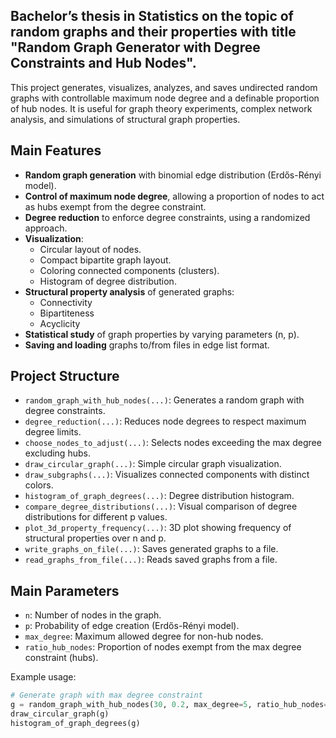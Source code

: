 ## Bachelor’s thesis in Statistics on the topic of random graphs and their properties with title "Random Graph Generator with Degree Constraints and Hub Nodes".

This project generates, visualizes, analyzes, and saves undirected random graphs with controllable maximum node degree and a definable proportion of hub nodes. It is useful for graph theory experiments, complex network analysis, and simulations of structural graph properties.

## Main Features

- **Random graph generation** with binomial edge distribution (Erdős-Rényi model).
- **Control of maximum node degree**, allowing a proportion of nodes to act as hubs exempt from the degree constraint.
- **Degree reduction** to enforce degree constraints, using a randomized approach.
- **Visualization**:
  - Circular layout of nodes.
  - Compact bipartite graph layout.
  - Coloring connected components (clusters).
  - Histogram of degree distribution.
- **Structural property analysis** of generated graphs:
  - Connectivity
  - Bipartiteness
  - Acyclicity
- **Statistical study** of graph properties by varying parameters (n, p).
- **Saving and loading** graphs to/from files in edge list format.

## Project Structure

- `random_graph_with_hub_nodes(...)`: Generates a random graph with degree constraints.
- `degree_reduction(...)`: Reduces node degrees to respect maximum degree limits.
- `choose_nodes_to_adjust(...)`: Selects nodes exceeding the max degree excluding hubs.
- `draw_circular_graph(...)`: Simple circular graph visualization.
- `draw_subgraphs(...)`: Visualizes connected components with distinct colors.
- `histogram_of_graph_degrees(...)`: Degree distribution histogram.
- `compare_degree_distributions(...)`: Visual comparison of degree distributions for different p values.
- `plot_3d_property_frequency(...)`: 3D plot showing frequency of structural properties over n and p.
- `write_graphs_on_file(...)`: Saves generated graphs to a file.
- `read_graphs_from_file(...)`: Reads saved graphs from a file.

## Main Parameters

- `n`: Number of nodes in the graph.
- `p`: Probability of edge creation (Erdős-Rényi model).
- `max_degree`: Maximum allowed degree for non-hub nodes.
- `ratio_hub_nodes`: Proportion of nodes exempt from the max degree constraint (hubs).

Example usage:
```python
# Generate graph with max degree constraint
g = random_graph_with_hub_nodes(30, 0.2, max_degree=5, ratio_hub_nodes=0.1, print_details=True)
draw_circular_graph(g)
histogram_of_graph_degrees(g)
